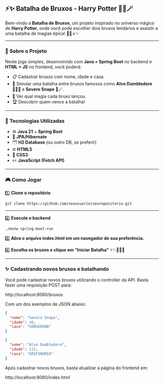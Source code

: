 ## ⚡✨ **Batalha de Bruxos - Harry Potter** 🧙‍♂️🪄

Bem-vindo a **Batalha de Bruxos**, um projeto inspirado no universo mágico de **Harry Potter**, onde você pode escolher dois bruxos lendários e assistir a uma batalha de magias épica! 🧙‍♂️⚔️✨

---

### 📜 **Sobre o Projeto**

Neste jogo simples, desenvolvido com **Java + Spring Boot** no backend e **HTML + JS** no frontend, você poderá:
- 📋 Cadastrar bruxos com nome, idade e casa.
- 🔮 Simular uma batalha entre bruxos famosos como **Alvo Dumbledore** 🧙‍♂️✨ e **Severo Snape** 🐍🪄.
- 🎇 Ver qual magia cada bruxo lançou.
- 🏆 Descobrir quem vence a batalha!

---

### 🚀 **Tecnologias Utilizadas**

- ⚙️ **Java 21** + **Spring Boot**
- 📁 **JPA/Hibernate**
- 🗂️ **H2 Database** (ou outro DB, se preferir)
- 🌐 **HTML5**
- 🎨 **CSS3**
- ✏️ **JavaScript (Fetch API)**

---

### 🎮 **Como Jogar**

1️⃣ **Clone o repositório**
```bash
git clone https://github.com/seuusuario/seurepositorio.git

```

---

2️⃣ **Execute o backend**

```bash
./mvnw spring-boot:run

```


3️⃣ **Abra o arquivo index.html em um navegador de sua preferência.**


4️⃣ **Escolha os bruxos e clique em “Iniciar Batalha”**
⚡✨🧙‍♂️💥

---
### ✨ **Cadastrando novos bruxos e batalhando**

Você pode cadastrar novos bruxos utilizando o controller da API. Basta fazer uma requisição POST para:

http://localhost:8080/bruxos

Com um dos exemplos de JSON abaixo:

```json
{
  "nome": "Severo Snape",
  "idade": 48,
  "casa": "SONSERINA"
}
````

```json
{
  "nome": "Alvo Dumbledore",
  "idade": 115,
  "casa": "GRIFINORIA"
}
````

Após cadastrar novos bruxos, basta atualizar a página do frontend em:

http://localhost:8080/index.html